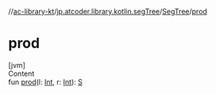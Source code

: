 //[ac-library-kt](../../index.md)/[jp.atcoder.library.kotlin.segTree](../index.md)/[SegTree](index.md)/[prod](prod.md)



# prod  
[jvm]  
Content  
fun [prod](prod.md)(l: [Int](https://kotlinlang.org/api/latest/jvm/stdlib/kotlin/-int/index.html), r: [Int](https://kotlinlang.org/api/latest/jvm/stdlib/kotlin/-int/index.html)): [S](index.md)  



